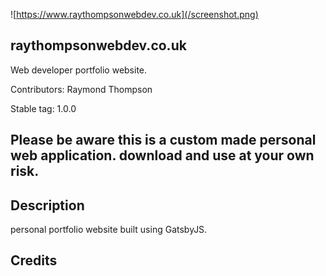 ![https://www.raythompsonwebdev.co.uk](/screenshot.png)

## raythompsonwebdev.co.uk

Web developer portfolio website.

Contributors: Raymond Thompson

Stable tag: 1.0.0

## Please be aware this is a custom made personal web application. download and use at your own risk.

## Description

personal portfolio website built using GatsbyJS.

## Credits
